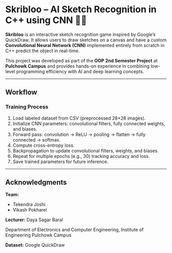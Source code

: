 # Skribloo – AI Sketch Recognition in C++ using CNN 🎨🤖

**Skribloo** is an interactive sketch recognition game inspired by Google’s QuickDraw. It allows users to draw sketches on a canvas and have a custom **Convolutional Neural Network (CNN)** implemented entirely from scratch in C++ predict the object in real-time.

This project was developed as part of the **OOP 2nd Semester Project** at **Pulchowk Campus** and provides hands-on experience in combining low-level programming efficiency with AI and deep learning concepts.

---

## Workflow

### Training Process

1. Load labeled dataset from CSV (preprocessed 28×28 images).  
2. Initialize CNN parameters: convolutional filters, fully connected weights, and biases.  
3. Forward pass: convolution → ReLU → pooling → flatten → fully connected → softmax.  
4. Compute cross-entropy loss.  
5. Backpropagation to update convolutional filters, weights, and biases.  
6. Repeat for multiple epochs (e.g., 30) tracking accuracy and loss.  
7. Save trained parameters for future inference.

---

## Acknowledgments

**Team:**  
- Tekendra Joshi  
- Vikash Pokharel  

**Lecturer:** Daya Sagar Baral  

Department of Electronics and Computer Engineering,
Institute of Engineering Pulchowk Campus  

**Dataset:** Google QuickDraw
